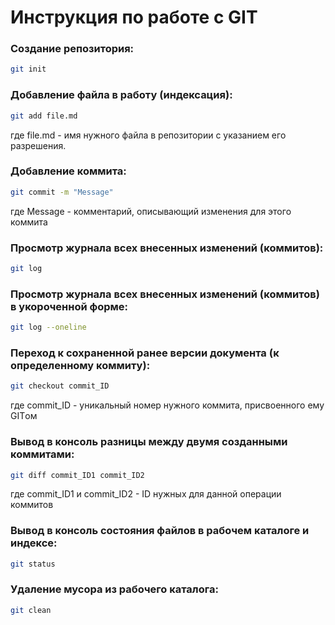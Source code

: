 # Инструкция по работе с GIT

### Создание репозитория:
```sh
git init
```

### Добавление файла в работу (индексация):
```sh
git add file.md
```
где file.md - имя нужного файла в репозитории с указанием его разрешения.

### Добавление коммита:
```sh
git commit -m "Message"
```
где Message - комментарий, описывающий изменения для этого коммита

### Просмотр журнала всех внесенных изменений (коммитов):
```sh
git log
```

### Просмотр журнала всех внесенных изменений (коммитов) в укороченной форме:
```sh
git log --oneline
```

### Переход к сохраненной ранее версии документа (к определенному коммиту):
```sh
git checkout commit_ID
```
где commit_ID - уникальный номер нужного коммита, присвоенного ему GITом

### Вывод в консоль разницы между двумя созданными коммитами:
```sh
git diff commit_ID1 commit_ID2
```
где commit_ID1 и commit_ID2 - ID нужных для данной операции коммитов

### Вывод в консоль состояния файлов в рабочем каталоге и индексе:
```sh
git status
```

### Удаление мусора из рабочего каталога:
```sh
git clean
```
